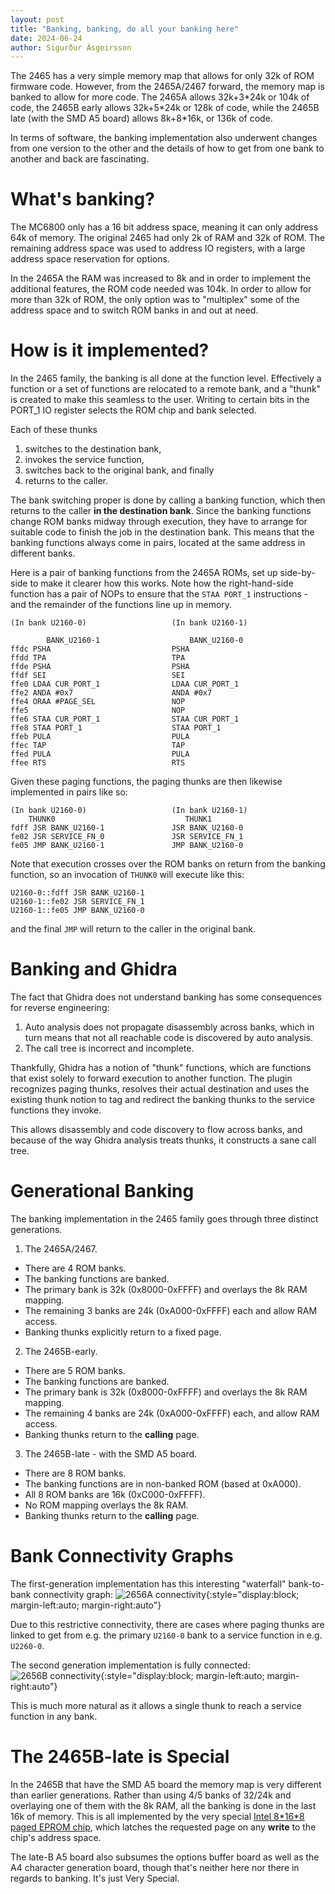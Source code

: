 ```yaml
---
layout: post
title: "Banking, banking, do all your banking here"
date: 2024-06-24
author: Sigurður Ásgeirsson
---
```

The 2465 has a very simple memory map that allows for only 32k of ROM firmware code.
However, from the 2465A/2467 forward, the memory map is banked to allow for more code.
The 2465A allows 32k+3\*24k or 104k of code, the 2465B early allows 32k+5\*24k
or 128k of code, while the 2465B late (with the SMD A5 board) allows 8k+8\*16k,
or 136k of code.

In terms of software, the banking implementation also underwent changes from
one version to the other and the details of how to get from one bank to
another and back are fascinating.

# What's banking?

The MC6800 only has a 16 bit address space, meaning it can only address 64k of
memory.
The original 2465 had only 2k of RAM and 32k of ROM.
The remaining address space was used to address IO registers, with a large
address space reservation for options.

In the 2465A the RAM was increased to 8k and in order to implement the additional
features, the ROM code needed was 104k.
In order to allow for more than 32k of ROM, the only option was to "multiplex" some
of the address space and to switch ROM banks in and out at need.

# How is it implemented?

In the 2465 family, the banking is all done at the function level.
Effectively a function or a set of functions are relocated to a remote bank,
and a "thunk" is created to make this seamless to the user.
Writing to certain bits in the PORT_1 IO register selects the ROM chip and
bank selected.

Each of these thunks
  1. switches to the destination bank,
  2. invokes the service function,
  3. switches back to the original bank, and finally
  4. returns to the caller.

The bank switching proper is done by calling a banking function, which then
returns to the caller **in the destination bank**.
Since the banking functions change ROM banks midway through execution, they
have to arrange for suitable code to finish the job in the destination
bank.
This means that the banking functions always come in pairs, located at the
same address in different banks.

Here is a pair of banking functions from the 2465A ROMs, set up
side-by-side to make it clearer how this works.
Note how the right-hand-side function has a pair of NOPs to ensure
that the `STAA PORT_1` instructions - and the remainder of the functions
line up in memory.

```
(In bank U2160-0)                   (In bank U2160-1)

        BANK_U2160-1                    BANK_U2160-0
ffdc PSHA                           PSHA
ffdd TPA                            TPA
ffde PSHA                           PSHA
ffdf SEI                            SEI
ffe0 LDAA CUR_PORT_1                LDAA CUR_PORT_1
ffe2 ANDA #0x7                      ANDA #0x7
ffe4 ORAA #PAGE_SEL                 NOP
ffe5                                NOP
ffe6 STAA CUR_PORT_1                STAA CUR_PORT_1
ffe8 STAA PORT_1                    STAA PORT_1
ffeb PULA                           PULA
ffec TAP                            TAP
ffed PULA                           PULA
ffee RTS                            RTS
```

Given these paging functions, the paging thunks are then
likewise implemented in pairs like so:
```
(In bank U2160-0)                   (In bank U2160-1)
    THUNK0                             THUNK1
fdff JSR BANK_U2160-1               JSR BANK_U2160-0
fe02 JSR SERVICE_FN_0               JSR SERVICE_FN_1
fe05 JMP BANK_U2160-1               JMP BANK_U2160-0
```

Note that execution crosses over the ROM banks on return from
the banking function, so an invocation of `THUNK0` will
execute like this:
```
U2160-0::fdff JSR BANK_U2160-1
U2160-1::fe02 JSR SERVICE_FN_1
U2160-1::fe05 JMP BANK_U2160-0
```

and the final `JMP` will return to the caller in the original bank.

# Banking and Ghidra

The fact that Ghidra does not understand banking has some consequences
for reverse engineering:
  1. Auto analysis does not propagate disassembly across banks, which
    in turn means that not all reachable code is discovered by
    auto analysis.
  2. The call tree is incorrect and incomplete.

Thankfully, Ghidra has a notion of "thunk" functions, which are functions
that exist solely to forward execution to another function.
The plugin recognizes paging thunks, resolves their actual destination
and uses the existing thunk notion to tag and redirect the banking thunks
to the service functions they invoke.

This allows disassembly and code discovery to flow across banks, and
because of the way Ghidra analysis treats thunks, it constructs a sane
call tree.

# Generational Banking

The banking implementation in the 2465 family goes through three distinct
generations.
1. The 2465A/2467.
  * There are 4 ROM banks.
  * The banking functions are banked.
  * The primary bank is 32k (0x8000-0xFFFF) and overlays the 8k RAM mapping.
  * The remaining 3 banks are 24k (0xA000-0xFFFF) each and allow RAM access.
  * Banking thunks explicitly return to a fixed page.
2. The 2465B-early.
  * There are 5 ROM banks.
  * The banking functions are banked.
  * The primary bank is 32k (0x8000-0xFFFF) and overlays the 8k RAM mapping.
  * The remaining 4 banks are 24k (0xA000-0xFFFF) each, and allow RAM access.
  * Banking thunks return to the **calling** page.
3. The 2465B-late - with the SMD A5 board.
  * There are 8 ROM banks.
  * The banking functions are in non-banked ROM (based at 0xA000).
  * All 8 ROM banks are 16k (0xC000-0xFFFF).
  * No ROM mapping overlays the 8k RAM.
  * Banking thunks return to the **calling** page.

# Bank Connectivity Graphs

The first-generation implementation has this interesting "waterfall"
bank-to-bank connectivity graph:
![2656A connectivity]({{site.baseurl}}/assets/banking/2465A.png){:style="display:block; margin-left:auto; margin-right:auto"}

Due to this restrictive connectivity, there are cases where paging
thunks are linked to get from e.g. the primary `U2160-0` bank to
a service function in e.g. `U2260-0`.

The second generation implementation is fully connected:
![2656B connectivity]({{site.baseurl}}/assets/banking/2465B.png){:style="display:block; margin-left:auto; margin-right:auto"}

This is much more natural as it allows a single thunk to reach a
service function in any bank.

# The 2465B-late is Special

In the 2465B that have the SMD A5 board the memory map is very different
than earlier generations.
Rather than using 4/5 banks of 32/24k and overlaying one of them with the
8k RAM, all the banking is done in the last 16k of memory.
This is all implemented by the very special
[Intel 8\*16\*8 paged EPROM chip](https://groups.io/g/TekScopes/files/Intel_D27011_paged_EPROM.pdf),
which latches the requested page on any **write** to the chip's address space.

The late-B A5 board also subsumes the options buffer board as well as the
A4 character generation board, though that's neither here nor there in
regards to banking.
It's just Very Special.
